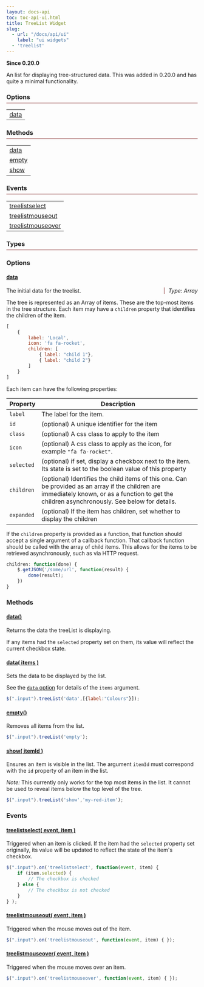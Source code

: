 ```yaml
---
layout: docs-api
toc: toc-api-ui.html
title: TreeList Widget
slug:
  - url: "/docs/api/ui"
    label: "ui widgets"
  - 'treelist'
---
```


__Since 0.20.0__

An list for displaying tree-structured data. This was added in 0.20.0 and has quite a minimal functionality.

<div class="widget">
    <div class="col-4-12">
        <h3>Options</h3>
        <table>
            <tr><td><a href="#options-data">data</a></td></tr>
        </table>
    </div>
    <div class="col-4-12">
        <h3>Methods</h3>
        <table>
            <tr><td><a href="#methods-data">data</a></td></tr>
            <tr><td><a href="#methods-empty">empty</a></td></tr>
            <tr><td><a href="#methods-show">show</a></td></tr>
        </table>
    </div>
    <div class="col-4-12">
        <h3>Events</h3>
        <table>
            <tr><td><a href="#events-treelistselect">treelistselect</a></td></tr>
            <tr><td><a href="#events-treelistmouseout">treelistmouseout</a></td></tr>
            <tr><td><a href="#events-treelistmouseover">treelistmouseover</a></td></tr>
        </table>
        <h3>Types</h3>
    </div>
</div>


### Options

#### <a href="#options-data" name="options-data">data</a>

<span class="method-return">Type: Array</span>

The initial data for the treelist.

The tree is represented as an Array of items. These are the top-most items in the
tree structure. Each item may have a `children` property that identifies the children
of the item.

```javascript
[
    {
        label: 'Local',
        icon: 'fa fa-rocket',
        children: [
            { label: "child 1"},
            { label: "child 2"}
        ]
    }
]
```

Each item can have the following properties:

Property   | Description
-----------|--------------------------
`label`    | The label for the item.
`id`       | (optional) A unique identifier for the item
`class`    | (optional) A css class to apply to the item
`icon`     | (optional) A css class to apply as the icon, for example `"fa fa-rocket"`.
`selected` | (optional) if set, display a checkbox next to the item. Its state is set to the boolean value of this property
`children` | (optional) Identifies the child items of this one. Can be provided as an array if the children are immediately known, or as a function to get the children asynchronously. See below for details.
`expanded` | (optional) If the item has children, set whether to display the children


If the `children` property is provided as a function, that function should accept
a single argument of a callback function. That callback function should be called
with the array of child items. This allows for the items to be retrieved asynchronously,
such as via HTTP request.

```javascript
children: function(done) {
    $.getJSON('/some/url', function(result) {
        done(result);
    })
}
```

### Methods

<a name="methods-data"></a>

#### <a href="#methods-data-get" name="methods-data">data()</a>

Returns the data the treeList is displaying.

If any items had the `selected` property set on them, its value will reflect
the current checkbox state.

#### <a href="#methods-data-set" name="methods-data">data( items )</a>

Sets the data to be displayed by the list.

See the [`data` option](#options-data) for details of the `items` argument.

```javascript
$(".input").treeList('data',[{label:"Colours"}]);
```

#### <a href="#methods-empty" name="methods-empty">empty()</a>

Removes all items from the list.

```javascript
$(".input").treeList('empty');
```

#### <a href="#methods-show" name="methods-show">show( itemId )</a>

Ensures an item is visible in the list. The argument `itemId` must correspond
with the `id` property of an item in the list.

*Note:* This currently only works for the top most items in the list. It cannot
be used to reveal items below the top level of the tree.

```javascript
$(".input").treeList('show','my-red-item');
```

### Events

#### <a href="#events-treelistselect" name="events-treelistselect">treelistselect( event, item )</a>

Triggered when an item is clicked. If the item had the `selected` property set originally,
its value will be updated to reflect the state of the item's checkbox.

```javascript
$(".input").on('treelistselect', function(event, item) {
    if (item.selected) {
        // The checkbox is checked
    } else {
        // The checkbox is not checked
    }
} );
```

#### <a href="#events-treelistmouseout" name="events-treelistmouseout">treelistmouseout( event, item )</a>

Triggered when the mouse moves out of the item.

```javascript
$(".input").on('treelistmouseout', function(event, item) { });
```

#### <a href="#events-treelistmouseover" name="events-treelistmouseover">treelistmouseover( event, item )</a>

Triggered when the mouse moves over an item.

```javascript
$(".input").on('treelistmouseover', function(event, item) { });
```

<style>

.widget h3 {
    margin-left: 0;
    padding-bottom: 5px;
    border-bottom: 2px solid #B68181;
}
.widget:after {
    content:"";
    display:block;
    clear:both;
}
.method-return {
    float: right;
    font-style: italic;
    padding-left: 10px;
    border-left: 2px solid #B68181;
}
</style>
